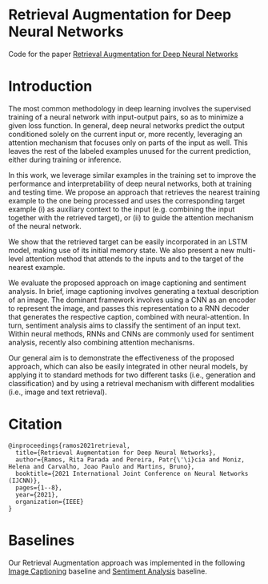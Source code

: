 # Retrieval Augmentation for Deep Neural Networks

Code for the paper [Retrieval Augmentation for Deep Neural Networks](https://ieeexplore.ieee.org/document/9533978)

# Introduction

The most common methodology in deep learning involves the supervised training of a neural network with input-output pairs, so as to minimize a given loss function. In general, deep neural networks predict the output conditioned solely on the current input or, more recently, leveraging an attention mechanism that focuses only on parts of the input as well. This leaves the rest of the labeled examples unused for the current prediction, either during training or inference.

In this work, we leverage similar examples in the training set to improve the performance and interpretability of deep neural networks, both at training and testing time. We propose an approach that retrieves the nearest training example to the one being processed and uses the corresponding target example (i) as auxiliary context to the input (e.g. combining the input together with the retrieved target), or (ii) to guide the attention mechanism of the neural network.

We show that the retrieved target can be easily incorporated in an LSTM model, making use of its initial memory state. We also present a new multi-level attention method that attends to the inputs and to the target of the nearest example.

We evaluate the proposed approach on image captioning and sentiment analysis. In brief, image captioning involves generating a textual description of an image. The dominant framework involves using a CNN as an encoder to represent the image, and passes this representation to a RNN decoder that generates the respective caption, combined with neural-attention. In turn, sentiment analysis aims to classify the sentiment of an input text. Within neural methods, RNNs and CNNs are commonly used for sentiment analysis, recently also combining attention mechanisms.

Our general aim is to demonstrate the effectiveness of the proposed approach, which can also be easily integrated in other neural models, by applying it to standard methods for two different tasks (i.e., generation and classification) and by using a retrieval mechanism with different modalities (i.e., image and text retrieval).

# Citation

```
@inproceedings{ramos2021retrieval,
  title={Retrieval Augmentation for Deep Neural Networks},
  author={Ramos, Rita Parada and Pereira, Patr{\'\i}cia and Moniz, Helena and Carvalho, Joao Paulo and Martins, Bruno},
  booktitle={2021 International Joint Conference on Neural Networks (IJCNN)},
  pages={1--8},
  year={2021},
  organization={IEEE}
}

```

# Baselines

Our Retrieval Augmentation approach was implemented in the following [Image Captioning](https://github.com/sgrvinod/a-PyTorch-Tutorial-to-Image-Captioning) baseline and [Sentiment Analysis](https://github.com/bentrevett/pytorch-sentiment-analysis/blob/master/2%20-%20Upgraded%20Sentiment%20Analysis.ipynb) baseline.

